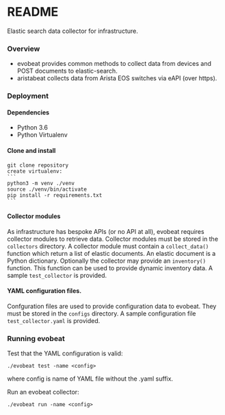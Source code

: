 # README #

Elastic search data collector for infrastructure.

### Overview ###
* evobeat provides common methods to collect data from devices and POST documents to elastic-search.
* aristabeat collects data from Arista EOS switches via eAPI (over https).

### Deployment ###
#### Dependencies
* Python 3.6
* Python Virtualenv
#### Clone and install
    git clone repository
    create virtualenv:
    ```
    python3 -m venv ./venv
    source ./venv/bin/activate
    pip install -r requirements.txt
    ```
#### Collector modules
As infrastructure has bespoke APIs (or no API at all), evobeat requires collector modules to retrieve data.
Collector modules must be stored in the ```collectors``` directory.
A collector module must contain a ```collect_data()``` function which return a list of elastic documents. An elastic document is a Python dictionary.
Optionally the collector may provide an ```inventory()``` function. This function can be used to provide dynamic inventory data.
A sample ```test_collector``` is provided.

#### YAML configuration files.
Confguration files are used to provide configuration data to evobeat. They must be stored in the ```configs``` directory.
A sample configuration file ```test_collector.yaml``` is provided.

### Running evobeat
Test that the YAML configuration is valid:
```
./evobeat test -name <config>
```

where config is name of YAML file without the .yaml suffix.

Run an evobeat collector:
```
./evobeat run -name <config>
